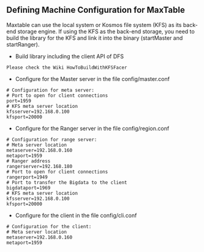 ## Defining Machine Configuration for MaxTable ##
Maxtable can use the local system or Kosmos file system (KFS) as its back-end storage engine. If using the KFS as the back-end storage, you need to build the library for the KFS and link it into the binary (startMaster and startRanger).

  * Build library including the client API of DFS
```
Please check the Wiki HowToBuildWithKFSFacer
```

  * Configure for the Master server in the file config/master.conf
```
# Configuration for meta server: 
# Port to open for client connections
port=1959
# KFS meta server location
kfsserver=192.168.0.100
kfsport=20000
```
  * Configure for the Ranger server in the file config/region.conf
```
# Configuration for range server: 
# Meta server location
metaserver=192.168.0.160
metaport=1959
# Ranger address
rangerserver=192.168.180
# Port to open for client connections
rangerport=1949
# Port to transfer the Bigdata to the client
bigdataport=1969
# KFS meta server location
kfsserver=192.168.0.100
kfsport=20000
```

  * Configure for the client in the file config/cli.conf
```
# Configuration for the client: 
# Meta server location
metaserver=192.168.0.160
metaport=1959
```